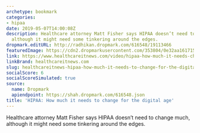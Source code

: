 ```yaml
---
archetype: bookmark
categories:
- hipaa
date: 2019-05-07T14:00:08Z
description: Healthcare attorney Matt Fisher says HIPAA doesn’t need to change much,
  although it might need some tinkering around the edges.
dropmark.editURL: http://radhikan.dropmark.com/616548/19113466
featuredImage: https://cdn2.dropmarkusercontent.com/353804/0e32aa16171547565d9186f15b6a1e939113c10d1a7c980b795a5c6074aa19ab/thumbnail/Fisher.jpg?Expires=1557430062&Signature=LXcWb9kGyz5R4ARF8Nj6HHpNqgpGxevHeQNzWlfwuFfG0oXhVXPsMphsfiLVXJiGlkqpKWPEMcM1qsiE71fdpmHSJuS~AW9qVATK4h8RIOJCZ1ByENEOZc6-YpG83hAEjBiHjRv0pt3zuW1yCO4rNGKjyPx12uG5ywTKT7Zt952jkrgyFbdWNqG5dIScEbVmOEyERVCMWWGDWVh~F6sOz2GxBfEdqSqBAliYCqiE-7ux7UT7f7hCAsOdHFcm~SAhP9~sAwFX2qdxPKt-MKEPTeduQdsO85y9M-Yt7t6d8CFWs9So5d5SQognrh3Hjc-rpSm972GmzNenXw~RBQDVhg__&Key-Pair-Id=APKAITQYWVEN757ZA4KQ
link: https://www.healthcareitnews.com/video/hipaa-how-much-it-needs-change-digital-age
linkBrand: healthcareitnews.com
slug: healthcareitnews-hipaa-how-much-it-needs-to-change-for-the-digital-age
socialScore: 6
socialScoreSimulated: true
source:
  name: Dropmark
  apiendpoint: https://shah.dropmark.com/616548.json
title: 'HIPAA: How much it needs to change for the digital age'
---
```

Healthcare attorney Matt Fisher says HIPAA doesn’t need to change much, although it might need some tinkering around the edges.